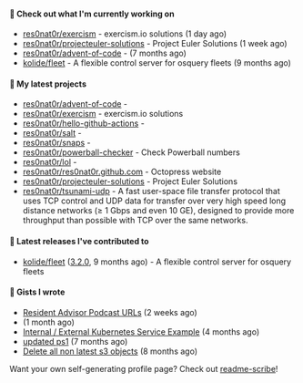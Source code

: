 #### 👷 Check out what I'm currently working on

- [res0nat0r/exercism](https://github.com/res0nat0r/exercism) - exercism.io solutions (1 day ago)
- [res0nat0r/projecteuler-solutions](https://github.com/res0nat0r/projecteuler-solutions) - Project Euler Solutions (1 week ago)
- [res0nat0r/advent-of-code](https://github.com/res0nat0r/advent-of-code) -  (7 months ago)
- [kolide/fleet](https://github.com/kolide/fleet) - A flexible control server for osquery fleets (9 months ago)

#### 🌱 My latest projects

- [res0nat0r/advent-of-code](https://github.com/res0nat0r/advent-of-code) - 
- [res0nat0r/exercism](https://github.com/res0nat0r/exercism) - exercism.io solutions
- [res0nat0r/hello-github-actions](https://github.com/res0nat0r/hello-github-actions) - 
- [res0nat0r/salt](https://github.com/res0nat0r/salt) - 
- [res0nat0r/snaps](https://github.com/res0nat0r/snaps) - 
- [res0nat0r/powerball-checker](https://github.com/res0nat0r/powerball-checker) - Check Powerball numbers
- [res0nat0r/lol](https://github.com/res0nat0r/lol) - 
- [res0nat0r/res0nat0r.github.com](https://github.com/res0nat0r/res0nat0r.github.com) - Octopress website
- [res0nat0r/projecteuler-solutions](https://github.com/res0nat0r/projecteuler-solutions) - Project Euler Solutions
- [res0nat0r/tsunami-udp](https://github.com/res0nat0r/tsunami-udp) -  A fast user-space file transfer protocol that uses TCP control and UDP data for transfer over very high speed long distance networks (≥ 1 Gbps and even 10 GE), designed to provide more throughput than possible with TCP over the same networks.

#### 🔭 Latest releases I've contributed to

- [kolide/fleet](https://github.com/kolide/fleet) ([3.2.0](https://github.com/kolide/fleet/releases/tag/3.2.0), 9 months ago) - A flexible control server for osquery fleets

#### 📓 Gists I wrote

- [Resident Advisor Podcast URLs](https://gist.github.com/0fea0f18791d86d997505eac6f634267) (2 weeks ago)
- [](https://gist.github.com/4e0213769c92dda9b5b3a61e45fb6edb) (1 month ago)
- [Internal / External Kubernetes Service Example](https://gist.github.com/fb675bb79fe8f769f7c3762254dac270) (4 months ago)
- [updated ps1](https://gist.github.com/7ddccca0f8fac4e9b1f4e745d3ff9e86) (7 months ago)
- [Delete all non latest s3 objects](https://gist.github.com/74ce7e78cd5994f55372897611f23938) (8 months ago)

Want your own self-generating profile page? Check out [readme-scribe](https://github.com/muesli/readme-scribe)!
